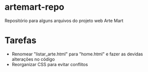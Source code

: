# artemart-repo
Repositório para alguns arquivos do projeto web Arte Mart

# Tarefas
* Renomear "listar_arte.html" para "home.html" e fazer as devidas alterações no código
* Reorganizar CSS para evitar conflitos
